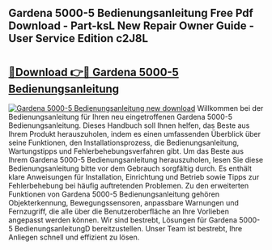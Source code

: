 ## Gardena 5000-5 Bedienungsanleitung Free Pdf Download - Part-ksL New Repair Owner Guide - User Service Edition c2J8L

# <h2><a href="http://df450xa.blite.top/?on=Gardena+5000-5+Bedienungsanleitung">🔗Download 👉🔴 Gardena 5000-5 Bedienungsanleitung</a></h2>

[![Gardena 5000-5 Bedienungsanleitung new download](https://i.imgur.com/lujVjoI.png)](http://df450xa.blite.top/?on=Gardena+5000-5+Bedienungsanleitung)
Willkommen bei der Bedienungsanleitung für Ihren neu eingetroffenen Gardena 5000-5 Bedienungsanleitung. Dieses Handbuch soll Ihnen helfen, das Beste aus Ihrem Produkt herauszuholen, indem es einen umfassenden Überblick über seine Funktionen, den Installationsprozess, die Bedienungsanleitung, Wartungstipps und Fehlerbehebungsverfahren gibt. Um das Beste aus Ihrem Gardena 5000-5 Bedienungsanleitung herauszuholen, lesen Sie diese Bedienungsanleitung bitte vor dem Gebrauch sorgfältig durch. Es enthält klare Anweisungen für Installation, Einrichtung und Betrieb sowie Tipps zur Fehlerbehebung bei häufig auftretenden Problemen. Zu den erweiterten Funktionen von Gardena 5000-5 Bedienungsanleitung gehören Objekterkennung, Bewegungssensoren, anpassbare Warnungen und Fernzugriff, die alle über die Benutzeroberfläche an Ihre Vorlieben angepasst werden können. Wir sind bestrebt, Lösungen für Gardena 5000-5 BedienungsanleitungD bereitzustellen. Unser Team ist bestrebt, Ihre Anliegen schnell und effizient zu lösen.
